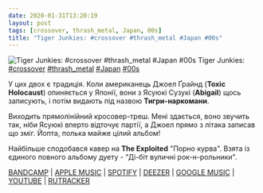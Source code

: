 ```yaml
---
date: 2020-01-31T13:20:19
layout: post
tags: [crossover, thrash_metal, Japan, 00s]
title: "Tiger Junkies: #crossover #thrash_metal #Japan #00s"
---
```

![Tiger Junkies: #crossover #thrash_metal #Japan #00s](https://res.cloudinary.com/vast-space-unexplored/image/upload/q_auto,dpr_auto,w_auto/photos/photo_870_31-01-2020_13-20-19.jpg)
Tiger Junkies: [#crossover](/tags/#crossover) [#thrash_metal](/tags/#thrash_metal) [#Japan](/tags/#Japan) [#00s](/tags/#00s)

У цих двох є традиція. Коли американець Джоел Ґрайнд (**Toxic Holocaust**) опиняється у Японії, вони з Ясуюкі Сузукі (**Abigail**) щось записують, і потім видають під назвою **Тигри-наркомани**.

Виходить прямолінійний кросовер-треш. Мені здається, воно звучить так, ніби Ясуюкі вперто відточує партії, а Джоел прямо з літака записав що зміг. Йопта, полька майже цілий альбом!

Найбільше сподобався кавер на **The Exploited** &quot;Порно курва&quot;. Взята із єдиного повного альбому дуету - &quot;Ді-біт вуличні рок-н-рольники&quot;.

[BANDCAMP](https://joelgrind.bandcamp.com/album/d-beat-street-rock-n-rollers-plus-bonus-tracks) \| [APPLE MUSIC](https://music.apple.com/us/album/d-beat-street-rock-n-rollers/680278229) \| [SPOTIFY](https://open.spotify.com/album/6MXka5vaIFminlFTrxFuV3) \| [DEEZER](https://www.deezer.com/album/6809988?utm_source=deezer&amp;utm_content=album-6809988&amp;utm_term=1601611822_1580469450&amp;utm_medium=web) \| [GOOGLE MUSIC](https://play.google.com/music/m/Byog4yogw2ekcpfasp7plkneyvi?t=D-Beat_Street_Rock_n_Rollers_-_Tiger_Junkies) \| [YOUTUBE](https://www.youtube.com/playlist?list=OLAK5uy_lANkPt4cissSCcNSY2uX5RLaX6D86Tooo) \| [RUTRACKER](https://rutracker.org/forum/viewtopic.php?t=2311857)